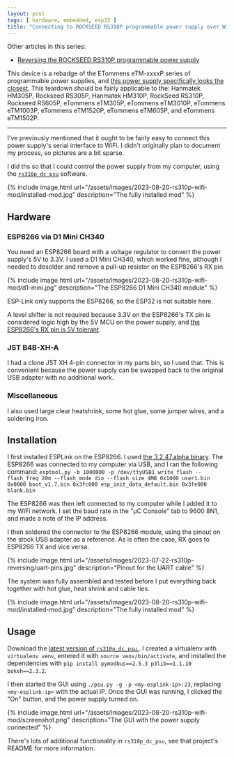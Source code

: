 ```yaml
---
layout: post
tags: [ hardware, embedded, esp32 ]
title: "Connecting to ROCKSEED RS310P programmable power supply over WiFi"
---
```


Other articles in this series:

- [Reversing the ROCKSEED RS310P programmable power supply](/2023/rs310p-reversing)

This device is a rebadge of the ETommens eTM-xxxxP series of programmable power supplies,
and [this power supply specifically looks the closest][et-ref]. This teardown should be fairly
applicable to the: Hanmatek HM305P, Rockseed RS305P, Hanmatek HM310P, RockSeed RS310P, Rockseed
RS605P, eTommens eTM305P, eTommens eTM3010P, eTommens eTM1003P, eTommens eTM1520P, eTommens eTM605P,
and eTommens eTM1502P.

[et-ref]: https://www.etommensltd.com/product/45

---

I've previously mentioned that it ought to be fairly easy to connect this power supply's serial
interface to WiFi. I didn't originally plan to document my process, so pictures are a bit sparse.

I did ths so that I could control the power supply from my computer, using the
[`rs310p_dc_psu`][rs310p_dc_psu] software.

{% include image.html
url="/assets/images/2023-08-20-rs310p-wifi-mod/installed-mod.jpg"
description="The fully installed mod" %}

## Hardware

### ESP8266 via D1 Mini CH340

You need an ESP8266 board with a voltage regulator to convert the power supply's 5V to 3.3V. I used
a D1 Mini CH340, which worked fine, although I needed to desolder and remove a pull-up resistor on
the ESP8266's RX pin.

{% include image.html
url="/assets/images/2023-08-20-rs310p-wifi-mod/d1-mini.jpg"
description="The ESP8266 D1 Mini CH340 module" %}

ESP-Link only supports the ESP8266, so the ESP32 is not suitable here.

A level shifter is not required because 3.3V on the ESP8266's TX pin is considered logic high by the
5V MCU on the power supply, and [the ESP8266's RX pin is 5V tolerant][esp8266-5v-tolerant].

[esp8266-5v-tolerant]: https://www.qworqs.com/2021/05/19/are-the-esp32-and-esp8266-5v-tolerant-yes-they-officially-are/

### JST B4B-XH-A

I had a clone JST XH 4-pin connector in my parts bin, so I used that. This is convenient because the
power supply can be swapped back to the original USB adapter with no additional work.

### Miscellaneous

I also used large clear heatshrink, some hot glue, some jumper wires, and a soldering iron.

## Installation

I first installed ESPLink on the ESP8266. I used [the 3.2.47.alpha binary][esp-link-3.2.47-alpha].
The ESP8266 was connected to my computer via USB, and I ran the following
command: `esptool.py -b 1000000 -p /dev/ttyUSB1 write_flash --flash_freq 20m --flash_mode dio --flash_size 4MB 0x1000 user1.bin 0x0000 boot_v1.7.bin 0x3fc000 esp_init_data_default.bin 0x3fe000 blank.bin`

The ESP8266 was then left connected to my computer while I added it to my WiFi network. I set the
baud rate in the "µC Console" tab to 9600 8N1, and made a note of the IP address.

[esp-link-3.2.47-alpha]: https://github.com/jeelabs/esp-link/releases/tag/v3.2.47.alpha

I then soldered the connector to the ESP8266 module, using the pinout on the stock USB adapter as
a reference. As is often the case, RX goes to ESP8266 TX and vice versa.

{% include image.html
url="/assets/images/2023-07-22-rs310p-reversing/uart-pins.jpg"
description="Pinout for the UART cable" %}

The system was fully assembled and tested before I put everything back together with hot glue, heat
shrink and cable ties.

{% include image.html
url="/assets/images/2023-08-20-rs310p-wifi-mod/installed-mod.jpg"
description="The fully installed mod" %}

## Usage

Download the [latest version of `rs310p_dc_psu`.][rs310p_dc_psu]. I created
a virtualenv with `virtualenv venv`, entered it with `source venv/bin/activate`, and installed the
dependencies with `pip install pymodbus==2.5.3 p3lib==1.1.10 bokeh==2.3.2`.

[rs310p_dc_psu]: https://github.com/pjaos/rs310p_dc_psu

I then started the GUI using `./psu.py -g -p <my-esplink-ip>:23`, replacing `<my-esplink-ip>` with
the actual IP. Once the GUI was running, I clicked the "On" button, and the power supply turned on.

{% include image.html
url="/assets/images/2023-08-20-rs310p-wifi-mod/screenshot.png"
description="The GUI with the power supply connected" %}

There's lots of additional functionality in `rs310p_dc_psu`, see that project's README for more
information.
